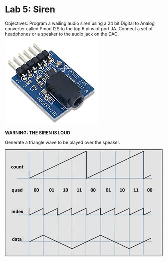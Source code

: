 # Lab 5: Siren

Objectives: Program a wailing audio siren using a 24 bit Digital to Analog converter called Pmod I2S to the top 6 pins of port JA. Connect a set of headphones or a speaker to the audio jack on the DAC.

![DAC Audio Jack](./i2s.png)

**WARNING: THE SIREN IS LOUD**

Generate a triangle wave to be played over the speaker.

![Audio Wave](./wave.png)